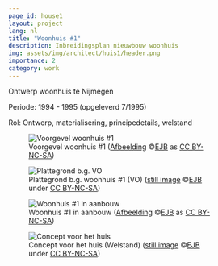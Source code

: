 ```yaml
---
page_id: house1
layout: project
lang: nl
title: "Woonhuis #1"
description: Inbreidingsplan nieuwbouw woonhuis
img: assets/img/architect/huis1/header.png
importance: 2
category: work
---
```


Ontwerp woonhuis te Nijmegen

Periode: 1994 - 1995 (opgeleverd 7/1995)

Rol: Ontwerp, materialisering, principedetails, welstand

<div class="card mx-auto mb-3 p-3" style="max-width: 90%;">
<div class="row">
<div class="col-sm mt-3 mt-md-0">
<figure><img src='{{ "/assets/img/architect/huis1/huis1.jpg" | relative_url }}' alt='Voorgevel woonhuis #1' class='img-fluid'>
<figcaption class="kleiner">Voorgevel woonhuis #1 (<a prefix="dct: https://purl.org/dc/terms/" href="https://purl.org/dc/dcmitype/Image" property="dct:title" rel="dct:type">Afbeelding</a> &copy;<a prefix="cc: https://creativecommons.org/ns#" href="https://www.ebroerse.nl" property="cc:attributionName" rel="cc:attributionURL">EJB</a> as <a rel="license" href="https://creativecommons.org/licenses/by-nc-sa/4.0/">CC BY-NC-SA</a>)</figcaption>
</figure>
</div>
<div class="col-sm mt-3 mt-md-0">
<figure><img src='{{ "/assets/img/architect/huis1/huis1_plattegrond_bg.png" | relative_url }}' alt='Plattegrond b.g. VO' class='img-fluid' >
<figcaption class="kleiner">Plattegrond b.g. woonhuis #1 (VO) (<a prefix="dct: https://purl.org/dc/terms/" href="https://purl.org/dc/dcmitype/Image" property="dct:title" rel="dct:type">still image</a> &copy;<a prefix="cc: https://creativecommons.org/ns#" href="https://www.ebroerse.nl" property="cc:attributionName" rel="cc:attributionURL">EJB</a> under <a rel="license" href="http://creativecommons.org/licenses/by-nc-sa/4.0/">CC BY-NC-SA</a>)</figcaption></figure>
</div>
</div>

<div class="row">
<div class="col-sm mt-3 mt-md-0">
<figure><img src='{{ "/assets/img/architect/huis1/a2v024.jpg" | relative_url }}' alt='Woonhuis #1 in aanbouw' class='img-fluid'>
<figcaption class="kleiner">Woonhuis #1 in aanbouw (<a prefix="dct: https://purl.org/dc/terms/" href="https://purl.org/dc/dcmitype/Image" property="dct:title" rel="dct:type">Afbeelding</a> &copy;<a prefix="cc: https://creativecommons.org/ns#" href="https://www.ebroerse.nl" property="cc:attributionName" rel="cc:attributionURL">EJB</a> as <a rel="license" href="https://creativecommons.org/licenses/by-nc-sa/4.0/">CC BY-NC-SA</a>)</figcaption>
</figure>
</div>
<div class="col-sm mt-3 mt-md-0">
<figure><img src='{{ "/assets/img/architect/huis1/huis1concept.png" | relative_url }}' alt='Concept voor het huis' class='img-fluid' >
<figcaption class="kleiner">Concept voor het huis (Welstand) (<a prefix="dct: https://purl.org/dc/terms/" href="https://purl.org/dc/dcmitype/Image" property="dct:title" rel="dct:type">still image</a> &copy;<a prefix="cc: https://creativecommons.org/ns#" href="https://www.ebroerse.nl" property="cc:attributionName" rel="cc:attributionURL">EJB</a> under <a rel="license" href="http://creativecommons.org/licenses/by-nc-sa/4.0/">CC BY-NC-SA</a>)</figcaption></figure>
</div>
</div>

</div>
